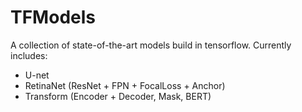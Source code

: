 # TFModels

A collection of state-of-the-art models build in tensorflow. Currently includes:
* U-net 
* RetinaNet (ResNet + FPN + FocalLoss + Anchor)
* Transform (Encoder + Decoder, Mask, BERT)
